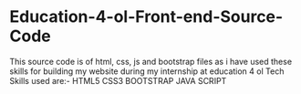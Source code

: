 # Education-4-ol-Front-end-Source-Code
This source code is of html, css, js and bootstrap files 
as i have used these skills for building my website during my internship at education 4 ol
Tech Skills used are:- HTML5 CSS3 BOOTSTRAP JAVA SCRIPT
